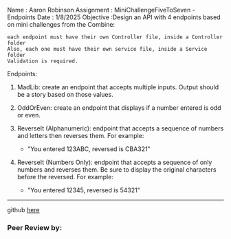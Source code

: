 Name : Aaron Robinson
Assignment : MiniChallengeFiveToSeven - Endpoints
Date : 1/8/2025
Objective :Design an API with 4 endpoints based on mini challenges from the Combine:

    each endpoint must have their own Controller file, inside a Controller folder
    Also, each one must have their own service file, inside a Service folder
    Validation is required.


Endpoints:
1. MadLib: create an endpoint that accepts multiple inputs.  Output should be a story based on those values.

2. OddOrEven: create an endpoint that displays if a number entered is odd or even.

3. ReverseIt (Alphanumeric): endpoint that accepts a sequence of numbers and letters then reverses them.  For example:
     - "You entered 123ABC, reversed is CBA321"

4. ReverseIt (Numbers Only): endpoint that accepts a sequence of only numbers and reverses them.  Be sure to display the original characters before the reversed.  For example:
     - "You entered 12345, reversed is 54321"

---

github [here](https://github.com/wraithio/ARobinsonMC4Five2Svn-EndPnt)

### Peer Review by: 
